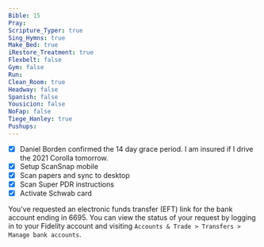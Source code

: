 ```yaml
---
Bible: 15
Pray: 
Scripture_Typer: true
Sing_Hymns: true
Make_Bed: true
iRestore_Treatment: true
Flexbelt: false
Gym: false
Run: 
Clean_Room: true
Headway: false
Spanish: false
Yousicion: false
NoFap: false
Tiege_Hanley: true
Pushups:
---
```

- [x] Daniel Borden confirmed the 14 day grace period. I am insured if I drive the 2021 Corolla tomorrow.
- [x] Setup ScanSnap mobile
- [x] Scan papers and sync to desktop
- [x] Scan Super PDR instructions
- [x] Activate Schwab card

You've requested an electronic funds transfer (EFT) link for the bank account ending in 6695. You can view the status of your request by logging in to your Fidelity account and visiting `Accounts & Trade > Transfers > Manage bank accounts`.